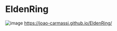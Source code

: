 # EldenRing

![image](https://github.com/joao-carmassi/EldenRing/assets/90992816/3511140a-bb2f-40bf-a5df-f6fd2690ee9c)
https://joao-carmassi.github.io/EldenRing/
